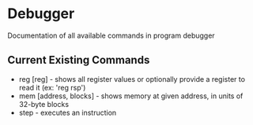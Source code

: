 # Debugger
Documentation of all available commands in program debugger
## Current Existing Commands
* reg [reg] - shows all register values or optionally provide a register to read it (ex: 'reg rsp')
* mem [address, blocks] - shows memory at given address, in units of 32-byte blocks
* step - executes an instruction